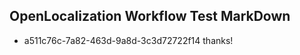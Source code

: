 ## OpenLocalization Workflow Test MarkDown
* a511c76c-7a82-463d-9a8d-3c3d72722f14 
thanks!<!--HONumber=Mar16_HO2-->
